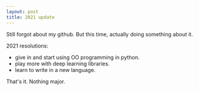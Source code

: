 ```yaml
---
layout: post
title: 2021 update
---
```


Still forgot about my github. But this time, actually doing
something about it.

2021 resolutions:
* give in and start using OO programming in python.
* play more with deep learning libraries. 
* learn to write in a new language.

That's it. Nothing major.   